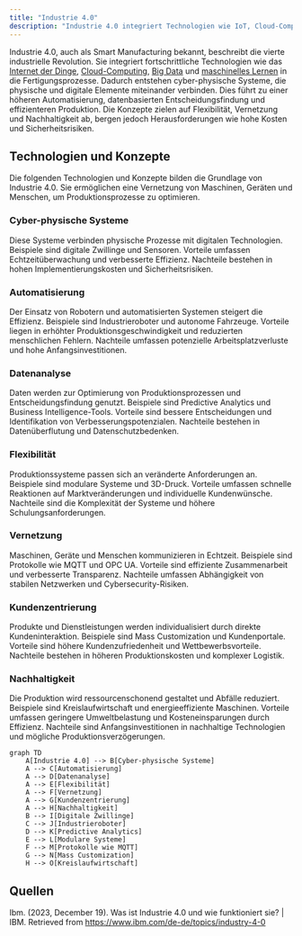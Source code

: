 ```yaml
---
title: "Industrie 4.0"
description: "Industrie 4.0 integriert Technologien wie IoT, Cloud-Computing und maschinelles Lernen in die Fertigung. Sie ermöglicht cyber-physische Systeme, Automatisierung und datenbasierte Entscheidungen für effizientere Produktion."
---
```


Industrie 4.0, auch als Smart Manufacturing bekannt, beschreibt die vierte industrielle Revolution. Sie integriert fortschrittliche Technologien wie das [Internet der Dinge](/open-fidup/lerninhalte/iot), [Cloud-Computing](/open-fidup/lerninhalte/cloud-computing), [Big Data](/open-fidup/lerninhalte/big-data) und [maschinelles Lernen](/open-fidup/lerninhalte/maschinelles-lernen) in die Fertigungsprozesse. Dadurch entstehen cyber-physische Systeme, die physische und digitale Elemente miteinander verbinden. Dies führt zu einer höheren Automatisierung, datenbasierten Entscheidungsfindung und effizienteren Produktion. Die Konzepte zielen auf Flexibilität, Vernetzung und Nachhaltigkeit ab, bergen jedoch Herausforderungen wie hohe Kosten und Sicherheitsrisiken.

## Technologien und Konzepte

Die folgenden Technologien und Konzepte bilden die Grundlage von Industrie 4.0. Sie ermöglichen eine Vernetzung von Maschinen, Geräten und Menschen, um Produktionsprozesse zu optimieren.

### Cyber-physische Systeme
Diese Systeme verbinden physische Prozesse mit digitalen Technologien. Beispiele sind digitale Zwillinge und Sensoren. Vorteile umfassen Echtzeitüberwachung und verbesserte Effizienz. Nachteile bestehen in hohen Implementierungskosten und Sicherheitsrisiken.

### Automatisierung
Der Einsatz von Robotern und automatisierten Systemen steigert die Effizienz. Beispiele sind Industrieroboter und autonome Fahrzeuge. Vorteile liegen in erhöhter Produktionsgeschwindigkeit und reduzierten menschlichen Fehlern. Nachteile umfassen potenzielle Arbeitsplatzverluste und hohe Anfangsinvestitionen.

### Datenanalyse
Daten werden zur Optimierung von Produktionsprozessen und Entscheidungsfindung genutzt. Beispiele sind Predictive Analytics und Business Intelligence-Tools. Vorteile sind bessere Entscheidungen und Identifikation von Verbesserungspotenzialen. Nachteile bestehen in Datenüberflutung und Datenschutzbedenken.

### Flexibilität
Produktionssysteme passen sich an veränderte Anforderungen an. Beispiele sind modulare Systeme und 3D-Druck. Vorteile umfassen schnelle Reaktionen auf Marktveränderungen und individuelle Kundenwünsche. Nachteile sind die Komplexität der Systeme und höhere Schulungsanforderungen.

### Vernetzung
Maschinen, Geräte und Menschen kommunizieren in Echtzeit. Beispiele sind Protokolle wie MQTT und OPC UA. Vorteile sind effiziente Zusammenarbeit und verbesserte Transparenz. Nachteile umfassen Abhängigkeit von stabilen Netzwerken und Cybersecurity-Risiken.

### Kundenzentrierung
Produkte und Dienstleistungen werden individualisiert durch direkte Kundeninteraktion. Beispiele sind Mass Customization und Kundenportale. Vorteile sind höhere Kundenzufriedenheit und Wettbewerbsvorteile. Nachteile bestehen in höheren Produktionskosten und komplexer Logistik.

### Nachhaltigkeit
Die Produktion wird ressourcenschonend gestaltet und Abfälle reduziert. Beispiele sind Kreislaufwirtschaft und energieeffiziente Maschinen. Vorteile umfassen geringere Umweltbelastung und Kosteneinsparungen durch Effizienz. Nachteile sind Anfangsinvestitionen in nachhaltige Technologien und mögliche Produktionsverzögerungen.

```mermaid
graph TD
    A[Industrie 4.0] --> B[Cyber-physische Systeme]
    A --> C[Automatisierung]
    A --> D[Datenanalyse]
    A --> E[Flexibilität]
    A --> F[Vernetzung]
    A --> G[Kundenzentrierung]
    A --> H[Nachhaltigkeit]
    B --> I[Digitale Zwillinge]
    C --> J[Industrieroboter]
    D --> K[Predictive Analytics]
    E --> L[Modulare Systeme]
    F --> M[Protokolle wie MQTT]
    G --> N[Mass Customization]
    H --> O[Kreislaufwirtschaft]
```

## Quellen

Ibm. (2023, December 19). Was ist Industrie 4.0 und wie funktioniert sie? | IBM. Retrieved from https://www.ibm.com/de-de/topics/industry-4-0